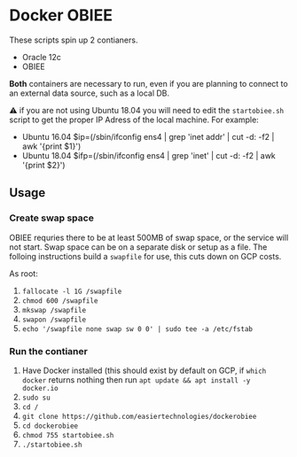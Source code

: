# Docker OBIEE

These scripts spin up 2 contianers.  

- Oracle 12c
- OBIEE

**Both** containers are necessary to run, even if you are planning to connect to an external data source, such as a local DB.

:warning: if you are not using Ubuntu 18.04 you will need to edit the `startobiee.sh` script to get the proper IP Adress of the local machine.  For example:

- Ubuntu 16.04 $ip=(/sbin/ifconfig ens4 | grep 'inet addr' | cut -d: -f2 | awk '{print $1}')
- Ubuntu 18.04 $ifp=(/sbin/ifconfig ens4 | grep 'inet' | cut -d: -f2 | awk '{print $2}')


## Usage


### Create swap space

OBIEE requries there to be at least 500MB of swap space, or the service will not start.  Swap space can be on a separate disk or setup as a file.  The folloing instructions build a `swapfile` for use, this cuts down on GCP costs.

As root:

1. `fallocate -l 1G /swapfile`
1. `chmod 600 /swapfile`
1. `mkswap /swapfile`
1. `swapon /swapfile`
1. `echo '/swapfile none swap sw 0 0' | sudo tee -a /etc/fstab`


### Run the contianer 
1. Have Docker installed (this should exist by default on GCP, if `which docker` returns nothing then run `apt update && apt install -y docker.io`
1. `sudo su`
1. `cd /`
1. `git clone https://github.com/easiertechnologies/dockerobiee`
1. `cd dockerobiee`
1. `chmod 755 startobiee.sh`
1. `./startobiee.sh`
